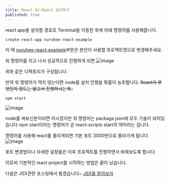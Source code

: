 ```yaml
---
title: React 02-React 설치하기
published: true
---
```


react app을 설치할 경로로 Terminal을 이동한 후에 아래 명령어를 사용해줍니다.
```
create-react-app nuruhee-react-example
```
이 때 <U>nuruhee-react-example</U>부분은 본인이 사용할 프로젝트명으로 변경해주세요.

위 명령어를 치고 나서 성공적으로 진행하게 되면
![image](https://github.com/dev-nuruhee/nlog/assets/54430432/350c66a8-37d9-4caf-92fe-d38dc0adb399)

위와 같은 디렉토리가 구성됩니다.

만약 위 명령어가 먹지 않는다면 node를 설치 안했을 확률이 농후합니다.
~~React가 무엇인지 정도는 알고서 진행하시는게..~~
   

```
npm start
```
![image](https://github.com/dev-nuruhee/nlog/assets/54430432/a881a3dc-d1a7-4241-84c7-dc2fcf169955)


node를 써보신분이라면 아시겠지만 위 명령어는 package.json에 모두 기술이 되어있습니다
npm start이라는 명령어가 곧 react-scripts start의 약어라는 겁니다.


명령어를 사용해 react를 올리게되면 기본 포트 3000번으로 올라가게 됩니다.
![image](https://github.com/dev-nuruhee/nlog/assets/54430432/0e1c2ad9-040d-4f61-80ab-13f63fd8b7c7)

포트 변경법이나 자세한 설정들은 이후 프로젝트를 진행하면서 바꿔보도록 합시다.

이로써 기본적인 react project를 시작하는 방법은 끝이 났습니다.

다음은 JSX관련 포스팅에서 뵙겠습니다~
[JSX를 알아보자](https://dev-nuruhee.github.io/nlog/React03)
